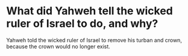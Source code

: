 # What did Yahweh tell the wicked ruler of Israel to do, and why?

Yahweh told the wicked ruler of Israel to remove his turban and crown, because the crown would no longer exist.
